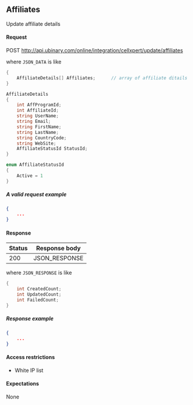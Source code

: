 ﻿## Affiliates

Update affiliate details

#### Request

POST http://api.ubinary.com/online/integration/cellxpert/update/affiliates


where `JSON_DATA` is like

```C#
{
    AffiliateDetails[] Affiliates;      // array of affiliate ditails
}

AffiliateDetails
{
    int AffProgramId;
    int AffiliateId;
    string UserName;
    string Email;
    string FirstName;
    string LastName;
    string CountryCode;
    string WebSite;
    AffiliateStatusId StatusId;
}

enum AffiliateStatusId
{
    Active = 1
}
```

##### A valid request example

```json
{
    ...
}
```


#### Response

Status | Response body
-------|--------------
200    | JSON_RESPONSE

where `JSON_RESPONSE` is like

```C#
{
    int CreatedCount;
    int UpdatedCount;
    int FailedCount;
}
```

##### Response example

```json
{
    ...
}
```


#### Access restrictions

- White IP list


#### Expectations

None
